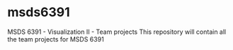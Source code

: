 # msds6391
MSDS 6391 - Visualization II - Team projects
This repository will contain all the team projects for MSDS 6391
